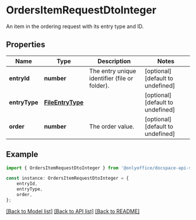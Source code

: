 # OrdersItemRequestDtoInteger

An item in the ordering request with its entry type and ID.

## Properties

Name | Type | Description | Notes
------------ | ------------- | ------------- | -------------
**entryId** | **number** | The entry unique identifier (file or folder). | [optional] [default to undefined]
**entryType** | [**FileEntryType**](FileEntryType.md) |  | [optional] [default to undefined]
**order** | **number** | The order value. | [optional] [default to undefined]

## Example

```typescript
import { OrdersItemRequestDtoInteger } from '@onlyoffice/docspace-api-sdk';

const instance: OrdersItemRequestDtoInteger = {
    entryId,
    entryType,
    order,
};
```

[[Back to Model list]](../README.md#documentation-for-models) [[Back to API list]](../README.md#documentation-for-api-endpoints) [[Back to README]](../README.md)
